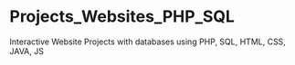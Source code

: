 # Projects_Websites_PHP_SQL
Interactive Website Projects with databases using PHP, SQL, HTML, CSS, JAVA, JS
